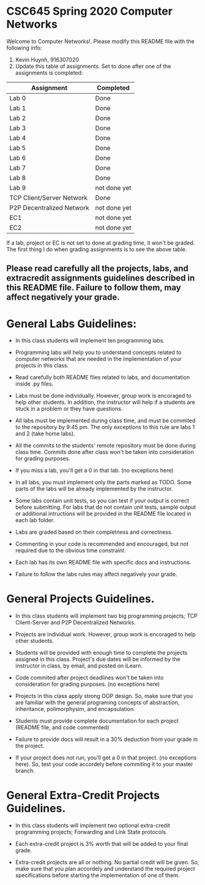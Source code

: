 # CSC645 Spring 2020 Computer Networks
Welcome to Computer Networks!. Please modify this README file with the following info: 
1. Kevin Huynh, 916307020
2. Update this table of assignments. Set to done after one of the assignments is completed:

| Assignment               | Completed     |
| ------------------------ | ------------- |
| Lab 0                    |     Done      |
| Lab 1                    |     Done      |
| Lab 2                    |     Done      |
| Lab 3                    |     Done      |
| Lab 4                    |     Done      |
| Lab 5                    |     Done      |
| Lab 6                    |     Done      |
| Lab 7                    |     Done      |
| Lab 8                    |     Done      |
| Lab 9                    | not done yet  |
| TCP Client/Server Network|     Done      |
| P2P Decentralized Network| not done yet  |
| EC1                      | not done yet  |
| EC2                      | not done yet  |

If a lab, project or EC is not set to done at grading time, it won't be graded. The first thing I do when grading assignments is to see the above table. 

## Please read carefully all the projects, labs, and extracredit assignments guidelines described in this README file. Failure to follow them, may affect negatively your grade. 

# General Labs Guidelines:

* In this class students will implement ten programming labs.

* Programming labs will help you to understand concepts related to computer networks that are needed in the implementation of your projects in this class.  

* Read carefully both README files related to labs, and documentation inside .py files. 

* Labs must be done individually. However, group work is encoraged to help other students. In addition, the instructor will help if a students are stuck in a problem or they have questions.

* All labs must be implemented during class time, and must be commited to the repository by 9:45 pm. The only exceptions to this rule are labs 1 and 2 (take home labs).

* All the commits to the students' remote repository must be done during class time. Commits done after class won't be taken into consideration for grading purposes.

* If you miss a lab, you'll get a 0 in that lab. (no exceptions here)

* In all labs, you must implement only the parts marked as TODO. Some parts of the labs will be already implemented by the instructor. 

* Some labs contain unit tests, so you can test if your output is correct before submitting. For labs that do not contain unit tests, sample output or additional intructions will be provided in the README file located in each lab folder. 

* Labs are graded based on their completness and correctness. 

* Commenting in your code is recommended and encouraged, but not required due to the obvious time constraint. 

* Each lab has its own README file with specific docs and instructions.

* Failure to follow the labs rules may affect negatively your grade.

# General Projects Guidelines. 

* In this class students will implement two big programming projects; TCP Client-Server and P2P Decentralized Networks. 

* Projects are individual work. However, group work is encoraged to help other students.

* Students will be provided with enough time to complete the projects assigned in this class. Project's due dates will be informed by the instructor in class, by email, and posted on iLearn. 

* Code commited after project deadlines won't be taken into consideration for grading purposes. (no exceptions here)

* Projects in this class apply strong OOP design. So, make sure that you are familiar with the general programing concepts of abstraction, inheritance, polimorphysim, and encapsulation. 

* Students must provide complete documentation for each project (README file, and code commented) 

* Failure to provide docs will result in a 30% deduction from your grade in the project.

* If your project does not run, you'll get a 0 in that project. (no exceptions here). So, test your code accordely before commiting it to your master branch.

# General Extra-Credit Projects Guidelines. 

* In this class students will implement two optional extra-credit programming projects; Forwarding and Link State protocols. 

* Each extra-credit project is 3% worth that will be added to your final grade. 

* Extra-credit projects are all or nothing. No partial credit will be given. So, make sure that you plan accordely and understand the required project specifications before starting the implementation of one of them. 
 

